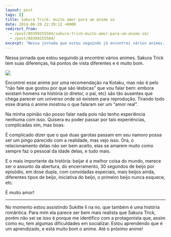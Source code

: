 ```yaml
---
layout: post
tags: []
title: Sakura Trick: muito amor para um anime só
date: 2014-06-20 22:39:12 +0000
redirect_from:
  - /post/89399255584/sakura-trick-muito-amor-para-um-anime-só/
  - /post/89399255584/
excerpt: "Nessa jornada que estou seguindo já encontrei vários animes. Sakura Trick tem suas diferenças, há pontos de vista diferentes e é muito bom."
---
```


Nessa jornada que estou seguindo já encontrei vários animes. Sakura
Trick tem suas diferenças, há pontos de vista diferentes e é muito bom.

![](http://33.media.tumblr.com/dafdf0fd257972192fb35524cf4ebc8a/tumblr_inline_n7ho799btM1qju32f.png)

Encontrei esse anime por uma recomendação na Kotaku, mas não é pelo “não
fale que gostou por que são lésbicas” que vou falar bem: embora existam
homens na história (o diretor, o pai, etc) são tão ausentes que chega
parecer um universo onde só existem para reprodução. Tirando todo esse
drama o anime mostrou o que falaram ser um “amor real”.

Na minha opinião não posso falar nada pois não tenho experiência nenhuma
com isso. Quisera eu poder passar por tais experiências, complicadas
sim, mas boas.

É complicado dizer que o que duas garotas passam em seu namoro possa ser
um pingo parecido com a realidade, mas vejo isso. Ora, o relacionamento
delas não ser bem aceito, elas se amarem muito como sempre faz o pessoal
da idade delas, e tudo mais.

E o mais importante da história: beijar é a melhor coisa do mundo,
merece ser o assunto da abertura, do encerramento, 30 segundos de beijo
por episódio, em dose dupla, com convidadas especiais, mais beijos
ainda, diferentes tipos de beijo, iniciativa do beijo, o primeiro beijo
nunca esquece, etc.

É muito amor!

------------------------------------------------------------------------

No momento estou assistindo Sukitte Ii na no, que também é uma história
romântica. Para mim ela parece ser bem mais realista que Sakura Trick,
porém não sei se isso é porque me identifico com a protagonista que,
assim como eu, tem algumas dificuldades em socializar. Estou aprendendo
que é um aprendizado, e está muito bom o anime. Até o próximo anime!

